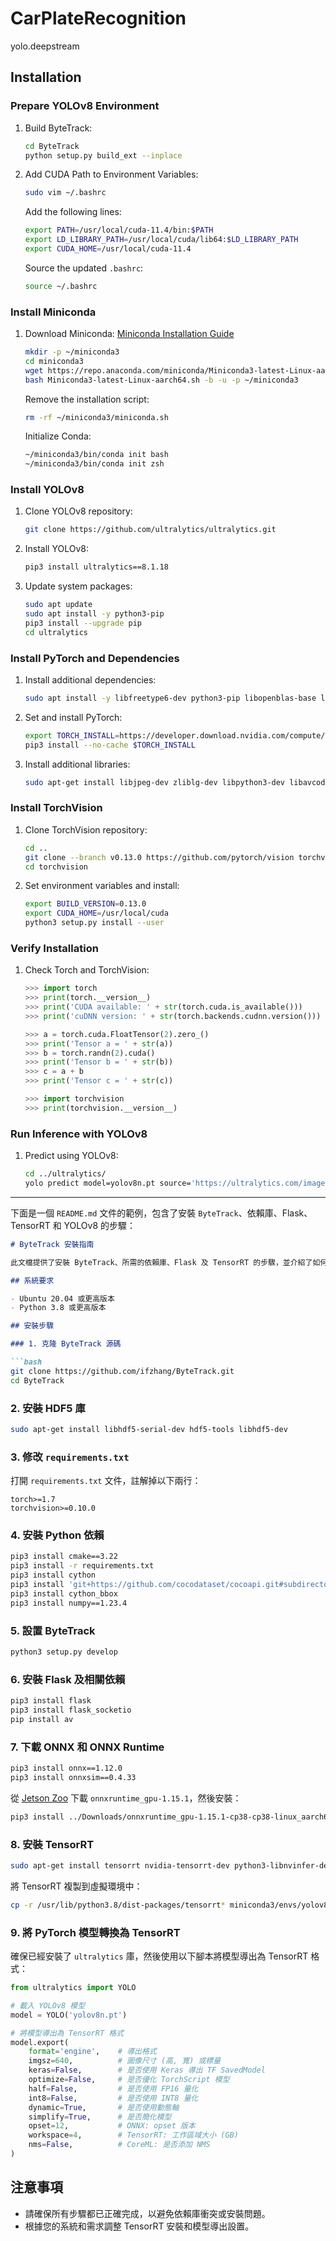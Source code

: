 # CarPlateRecognition
 yolo.deepstream

## Installation

### Prepare YOLOv8 Environment

1. Build ByteTrack:
   ```sh
   cd ByteTrack
   python setup.py build_ext --inplace
   ```

2. Add CUDA Path to Environment Variables:
   ```sh
   sudo vim ~/.bashrc
   ```

   Add the following lines:
   ```sh
   export PATH=/usr/local/cuda-11.4/bin:$PATH
   export LD_LIBRARY_PATH=/usr/local/cuda/lib64:$LD_LIBRARY_PATH
   export CUDA_HOME=/usr/local/cuda-11.4
   ```

   Source the updated `.bashrc`:
   ```sh
   source ~/.bashrc
   ```

### Install Miniconda
1. Download Miniconda:
   [Miniconda Installation Guide](https://docs.anaconda.com/free/miniconda/)

   ```sh
   mkdir -p ~/miniconda3
   cd miniconda3
   wget https://repo.anaconda.com/miniconda/Miniconda3-latest-Linux-aarch64.sh
   bash Miniconda3-latest-Linux-aarch64.sh -b -u -p ~/miniconda3
   ```

   Remove the installation script:
   ```sh
   rm -rf ~/miniconda3/miniconda.sh
   ```

   Initialize Conda:
   ```sh
   ~/miniconda3/bin/conda init bash
   ~/miniconda3/bin/conda init zsh
   ```

### Install YOLOv8
1. Clone YOLOv8 repository:
   ```sh
   git clone https://github.com/ultralytics/ultralytics.git
   ```

2. Install YOLOv8:
   ```sh
   pip3 install ultralytics==8.1.18
   ```

3. Update system packages:
   ```sh
   sudo apt update
   sudo apt install -y python3-pip
   pip3 install --upgrade pip
   cd ultralytics
   ```

### Install PyTorch and Dependencies
1. Install additional dependencies:
   ```sh
   sudo apt install -y libfreetype6-dev python3-pip libopenblas-base libopenmpi-dev libomp-dev
   ```

2. Set and install PyTorch:
   ```sh
   export TORCH_INSTALL=https://developer.download.nvidia.com/compute/redist/jp/v50/pytorch/torch-1.12.0a0+2c916ef.nv22.3-cp38-cp38-linux_aarch64.whl
   pip3 install --no-cache $TORCH_INSTALL
   ```

3. Install additional libraries:
   ```sh
   sudo apt-get install libjpeg-dev zliblg-dev libpython3-dev libavcodec-dev libavformat-dev
   ```

### Install TorchVision
1. Clone TorchVision repository:
   ```sh
   cd ..
   git clone --branch v0.13.0 https://github.com/pytorch/vision torchvision
   cd torchvision
   ```

2. Set environment variables and install:
   ```sh
   export BUILD_VERSION=0.13.0
   export CUDA_HOME=/usr/local/cuda
   python3 setup.py install --user
   ```

### Verify Installation
1. Check Torch and TorchVision:
   ```python
   >>> import torch
   >>> print(torch.__version__)
   >>> print('CUDA available: ' + str(torch.cuda.is_available()))
   >>> print('cuDNN version: ' + str(torch.backends.cudnn.version()))

   >>> a = torch.cuda.FloatTensor(2).zero_()
   >>> print('Tensor a = ' + str(a))
   >>> b = torch.randn(2).cuda()
   >>> print('Tensor b = ' + str(b))
   >>> c = a + b
   >>> print('Tensor c = ' + str(c))

   >>> import torchvision
   >>> print(torchvision.__version__)
   ```

### Run Inference with YOLOv8
1. Predict using YOLOv8:
   ```sh
   cd ../ultralytics/
   yolo predict model=yolov8n.pt source='https://ultralytics.com/images/bus.jpg'
   ```


----------------------------------------------------------------------------------------------
下面是一個 `README.md` 文件的範例，包含了安裝 `ByteTrack`、依賴庫、Flask、TensorRT 和 YOLOv8 的步驟：

```markdown
# ByteTrack 安裝指南

此文檔提供了安裝 ByteTrack、所需的依賴庫、Flask 及 TensorRT 的步驟，並介紹了如何將 PyTorch 模型轉換為 TensorRT 格式。

## 系統要求

- Ubuntu 20.04 或更高版本
- Python 3.8 或更高版本

## 安裝步驟

### 1. 克隆 ByteTrack 源碼

```bash
git clone https://github.com/ifzhang/ByteTrack.git
cd ByteTrack
```

### 2. 安裝 HDF5 庫

```bash
sudo apt-get install libhdf5-serial-dev hdf5-tools libhdf5-dev
```

### 3. 修改 `requirements.txt`

打開 `requirements.txt` 文件，註解掉以下兩行：

```text
torch>=1.7
torchvision>=0.10.0
```

### 4. 安裝 Python 依賴

```bash
pip3 install cmake==3.22
pip3 install -r requirements.txt
pip3 install cython
pip3 install 'git+https://github.com/cocodataset/cocoapi.git#subdirectory=PythonAPI'
pip3 install cython_bbox
pip3 install numpy==1.23.4
```

### 5. 設置 ByteTrack

```bash
python3 setup.py develop
```

### 6. 安裝 Flask 及相關依賴

```bash
pip3 install flask
pip3 install flask_socketio
pip install av
```

### 7. 下載 ONNX 和 ONNX Runtime

```bash
pip3 install onnx==1.12.0
pip3 install onnxsim==0.4.33
```

從 [Jetson Zoo](https://elinux.org/Jetson_Zoo#ONNX_Runtime) 下載 `onnxruntime_gpu-1.15.1`，然後安裝：

```bash
pip3 install ../Downloads/onnxruntime_gpu-1.15.1-cp38-cp38-linux_aarch64.whl
```

### 8. 安裝 TensorRT

```bash
sudo apt-get install tensorrt nvidia-tensorrt-dev python3-libnvinfer-dev
```

將 TensorRT 複製到虛擬環境中：

```bash
cp -r /usr/lib/python3.8/dist-packages/tensorrt* miniconda3/envs/yolov8/lib/python3.8/site-packages
```

### 9. 將 PyTorch 模型轉換為 TensorRT

確保已經安裝了 `ultralytics` 庫，然後使用以下腳本將模型導出為 TensorRT 格式：

```python
from ultralytics import YOLO

# 載入 YOLOv8 模型
model = YOLO('yolov8n.pt')

# 將模型導出為 TensorRT 格式
model.export(
    format='engine',    # 導出格式
    imgsz=640,          # 圖像尺寸 (高, 寬) 或標量
    keras=False,        # 是否使用 Keras 導出 TF SavedModel
    optimize=False,     # 是否優化 TorchScript 模型
    half=False,         # 是否使用 FP16 量化
    int8=False,         # 是否使用 INT8 量化
    dynamic=True,       # 是否使用動態軸
    simplify=True,      # 是否簡化模型
    opset=12,           # ONNX: opset 版本
    workspace=4,        # TensorRT: 工作區域大小 (GB)
    nms=False,          # CoreML: 是否添加 NMS
)
```

## 注意事項

- 請確保所有步驟都已正確完成，以避免依賴庫衝突或安裝問題。
- 根據您的系統和需求調整 TensorRT 安裝和模型導出設置。

```

